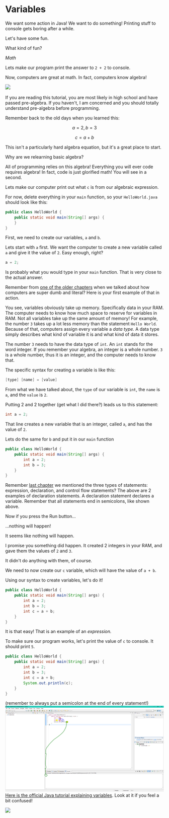 # Variables

We want some action in Java! We want to do something! Printing stuff to console gets boring after a while.

Let's have some fun.

What kind of fun?

_Math_

Lets make our program print the answer to `2 + 2` to console.

Now, computers are great at math. In fact, computers know algebra!

![](https://imgs.xkcd.com/comics/applied_math.png)

If you are reading this tutorial, you are most likely in high school and have passed pre-algebra. If you haven't, I am concerned and you should totally understand pre-algebra before programming.

Remember back to the old days when you learned this:

$$a = 2, b = 3$$

$$c = a + b$$

This isn't a particularly hard algebra equation, but it's a great place to start.

Why are we relearning basic algebra?

All of programming relies on this algebra! Everything you will ever code requires algebra! In fact, code is just glorified math! You will see in a second.

Lets make our computer print out what `c` is from our algebraic expression.

For now, delete everything in your `main` function, so your `HelloWorld.java` should look like this:

```java
public class HelloWorld {
    public static void main(String[] args) {
    }
}
```

First, we need to create our variables, `a` and `b`.

Lets start with `a` first. We want the computer to create a new variable called `a` and give it the value of `2`. Easy enough, right?

```java
a = 2;
```

Is probably what you would type in your `main` function. That is very close to the actual answer.

Remember from [one of the older chapters](/what-is-a-computer.md) when we talked about how computers are super dumb and literal? Here is your first example of that in action.

You see, variables obviously take up memory. Specifically data in your RAM. The computer needs to know how much space to reserve for variables in RAM. Not all variables take up the same amount of memory! For example, the number `3` takes up a lot less memory than the statement `Hello World`. Because of that, computers assign every variable a _data type._ A data type simply describes what kind of variable it is and what kind of data it stores.

The number `3` needs to have the data type of `int`. An `int` stands for the word integer. If you remember your algebra, an integer is a whole number. `3` is a whole number, thus it is an integer, and the computer needs to know that.

The specific syntax for creating a variable is like this:

```java
[type] [name] = [value]
```

From what we have talked about, the `type` of our variable is `int`, the `name` is `a`, and the `value` is `2`.

Putting 2 and 2 together \(get what I did there?\) leads us to this statement:

```java
int a = 2;
```

That line creates a new variable that is an integer, called `a`, and has the value of `2`.

Lets do the same for `b` and put it in our `main` function

```java
public class HelloWorld {
    public static void main(String[] args) {
        int a = 2;
        int b = 3;
    }
}
```

Remember [last chapter](/basic-syntax.md) we mentioned the three types of statements: expression, declaration, and control flow statements? The above are 2 examples of declaration statements. A declaration statement declares a variable. Remember that all statements end in semicolons, like shown above.

Now if you press the Run button...

...nothing will happen!

It seems like nothing will happen.

I promise you something did happen. It created 2 integers in your RAM, and gave them the values of `2` and `3`.

It didn't do anything with them, of course.

We need to now create our `c` variable, which will have the value of `a + b`.

Using our syntax to create variables, let's do it!

```java
public class HelloWorld {
    public static void main(String[] args) {
        int a = 2;
        int b = 3;
        int c = a + b;
    }
}
```

It is that easy! That is an example of an _expression._

To make sure our program works, let's print the value of `c` to console. It should print `5`.

```java
public class HelloWorld {
    public static void main(String[] args) {
        int a = 2;
        int b = 3;
        int c = a + b;
        System.out.println(c);
    }
}
```

\(remember to always put a semicolon at the end of every statement!\)![](/variables/console-output)[Here is the official Java tutorial explaining variables](https://docs.oracle.com/javase/tutorial/java/nutsandbolts/variables.html). Look at it if you feel a bit confused!

![](https://imgs.xkcd.com/comics/purity.png)


